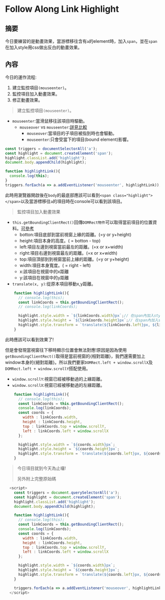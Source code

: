 # Follow Along Link Highlight

## 摘要

今日要練習的是動畫效果，當游標移往含有`a`的element時，加入`span`，並在`span`在加入style用css做出反白的動畫效果。

## 內容

今日的運作流程:

1. 建立監控項目`(mouseenter)`。
2. 監控項目加入動畫效果。
3. 修正動畫效果。

> 建立監控項目`(mouseenter)`。

- `mouseenter`:當滑鼠移往該項目時驅動。
  - `mouseover` vs `mouseenter`:[詳見比較](http://api.jquery.com/mouseover/)
    - `mouseover`:當項目的子項目被指到時也會驅動。
    - `mouseenter`:只會受當下的項目(bound element)影響。

```javascript
const triggers = documentSelectorAll('a');
const highlight = document.createElement('span');
highlight.classList.add('highlight');
document.body.appendChild(highlight);

function highlightLink(){
  console.log(this);
}
triggers.forEach(a => a.addEventListener('mouseenter', highlightLink));
```

此時用瀏覽器開啟後在`body`的最底部應該可以看到`<span class="highlight"></span>`以及當游標移往`a`的項目時在console可以看到該項目。

> 監控項目加入動畫效果

- `this.getBoundingClientRect()`回傳`DOMRect物件`可以取得當前項目的位置資料。[可參考](https://developer.mozilla.org/en-US/docs/Web/API/DOMRect)
  - botton:項目底部到當前視窗上緣的距離。(=y or y+height)
  - height:項目本身的高度。( = botton - top)
  - left:項目左邊到視窗當前最左的距離。(=x or x+width)
  - right:項目右邊到視窗最左的距離。(=x or x+width)
  - top:項目頂部到到視窗當前上緣的距離。(=y or y+height)
  - width:項目本身寬度。( = right - left)
  - x:該項目在視窗中的x距離
  - y:該項目在視窗中的y距離
- `translate(x, y)`:從原本項目移動x,y距離。

```javascript
    function highlightLink(){
      // console.log(this);
      const linkCoords = this.getBoundingClientRect();
      // console.log(linkCoords);

      highlight.style.width = `${linkCoords.width}px`;// 在span內加入style.width
      highlight.style.height = `${linkCoords.height}px`;// 在span內加入style.height
      highlight.style.transform = `translate(${linkCoords.left}px, ${linkCoords.top}px)`;// 在span內加入style.transform效果。translate(x, y);
    }
```

此時應該可以看到效果了!

但是會發現當視窗往下移時顯示位置會無法對應!原因是因為使用`getBoundingClientRect()`取得是當前視窗的{相對距離}，我們還需要加上window本身的{絕對距離}。所以我們要家`DOMRect.left + window.scrollX`及`DOMRect.left + window.scrollY`搭配使用。

- `window.scrollY`:視窗已經被移動過的上緣距離。
- `window.scrollX`:視窗已經被移動過的左緣距離。

```javascript
    function highlightLink(){
      // console.log(this);
      const linkCoords = this.getBoundingClientRect();
      console.log(linkCoords);
      const coords = {
        width : linkCoords.width,
        height : linkCoords.height,
        top : linkCoords.top + window.scrollY,
        left : linkCoords.left + window.scrollX
      };

      highlight.style.width = `${coords.width}px`;
      highlight.style.height = `${coords.height}px`;
      highlight.style.transform = `translate(${coords.left}px, ${coords.top}px)`;
    }
```

> 今日項目就到今天為止囉!
>
> 另外附上完整原始碼

```javascript
  <script>
    const triggers = document.querySelectorAll('a');
    const highlight = document.createElement('span');
    highlight.classList.add('highlight');
    document.body.appendChild(highlight);

    function highlightLink(){
      // console.log(this);
      const linkCoords = this.getBoundingClientRect();
      console.log(linkCoords);
      const coords = {
        width : linkCoords.width,
        height : linkCoords.height,
        top : linkCoords.top + window.scrollY,
        left : linkCoords.left + window.scrollX
      };

      highlight.style.width = `${coords.width}px`;
      highlight.style.height = `${coords.height}px`;
      highlight.style.transform = `translate(${coords.left}px, ${coords.top}px)`;
    }

    triggers.forEach(a => a.addEventListener('mouseover', highlightLink));
  </script>
```

